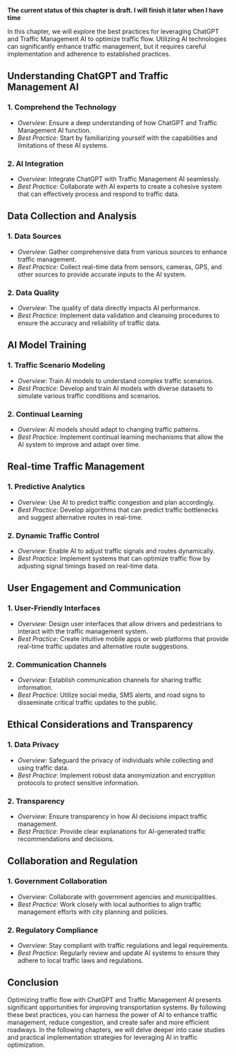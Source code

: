**The current status of this chapter is draft. I will finish it later when I have time**

In this chapter, we will explore the best practices for leveraging ChatGPT and Traffic Management AI to optimize traffic flow. Utilizing AI technologies can significantly enhance traffic management, but it requires careful implementation and adherence to established practices.

Understanding ChatGPT and Traffic Management AI
-----------------------------------------------

### 1. **Comprehend the Technology**

* *Overview*: Ensure a deep understanding of how ChatGPT and Traffic Management AI function.
* *Best Practice*: Start by familiarizing yourself with the capabilities and limitations of these AI systems.

### 2. **AI Integration**

* *Overview*: Integrate ChatGPT with Traffic Management AI seamlessly.
* *Best Practice*: Collaborate with AI experts to create a cohesive system that can effectively process and respond to traffic data.

Data Collection and Analysis
----------------------------

### 1. **Data Sources**

* *Overview*: Gather comprehensive data from various sources to enhance traffic management.
* *Best Practice*: Collect real-time data from sensors, cameras, GPS, and other sources to provide accurate inputs to the AI system.

### 2. **Data Quality**

* *Overview*: The quality of data directly impacts AI performance.
* *Best Practice*: Implement data validation and cleansing procedures to ensure the accuracy and reliability of traffic data.

AI Model Training
-----------------

### 1. **Traffic Scenario Modeling**

* *Overview*: Train AI models to understand complex traffic scenarios.
* *Best Practice*: Develop and train AI models with diverse datasets to simulate various traffic conditions and scenarios.

### 2. **Continual Learning**

* *Overview*: AI models should adapt to changing traffic patterns.
* *Best Practice*: Implement continual learning mechanisms that allow the AI system to improve and adapt over time.

Real-time Traffic Management
----------------------------

### 1. **Predictive Analytics**

* *Overview*: Use AI to predict traffic congestion and plan accordingly.
* *Best Practice*: Develop algorithms that can predict traffic bottlenecks and suggest alternative routes in real-time.

### 2. **Dynamic Traffic Control**

* *Overview*: Enable AI to adjust traffic signals and routes dynamically.
* *Best Practice*: Implement systems that can optimize traffic flow by adjusting signal timings based on real-time data.

User Engagement and Communication
---------------------------------

### 1. **User-Friendly Interfaces**

* *Overview*: Design user interfaces that allow drivers and pedestrians to interact with the traffic management system.
* *Best Practice*: Create intuitive mobile apps or web platforms that provide real-time traffic updates and alternative route suggestions.

### 2. **Communication Channels**

* *Overview*: Establish communication channels for sharing traffic information.
* *Best Practice*: Utilize social media, SMS alerts, and road signs to disseminate critical traffic updates to the public.

Ethical Considerations and Transparency
---------------------------------------

### 1. **Data Privacy**

* *Overview*: Safeguard the privacy of individuals while collecting and using traffic data.
* *Best Practice*: Implement robust data anonymization and encryption protocols to protect sensitive information.

### 2. **Transparency**

* *Overview*: Ensure transparency in how AI decisions impact traffic management.
* *Best Practice*: Provide clear explanations for AI-generated traffic recommendations and decisions.

Collaboration and Regulation
----------------------------

### 1. **Government Collaboration**

* *Overview*: Collaborate with government agencies and municipalities.
* *Best Practice*: Work closely with local authorities to align traffic management efforts with city planning and policies.

### 2. **Regulatory Compliance**

* *Overview*: Stay compliant with traffic regulations and legal requirements.
* *Best Practice*: Regularly review and update AI systems to ensure they adhere to local traffic laws and regulations.

Conclusion
----------

Optimizing traffic flow with ChatGPT and Traffic Management AI presents significant opportunities for improving transportation systems. By following these best practices, you can harness the power of AI to enhance traffic management, reduce congestion, and create safer and more efficient roadways. In the following chapters, we will delve deeper into case studies and practical implementation strategies for leveraging AI in traffic optimization.
